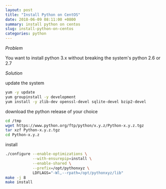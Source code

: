 ```yaml
---
layout: post
title: "Install Python on CentOS"
date: 2018-06-09 08:11:00 +0800
summary: install python on centos
slug: install-python-on-centos
categories: python
---
```

_Problem_

You want to install python 3.x without breaking the system's python 2.6 or 2.7

_Solution_

update the system 
```bash
yum -y update
yum groupinstall -y development 
yum install -y zlib-dev openssl-devel sqlite-devel bzip2-devel  
```

download the python release of your choice
```bash
cd /tmp
wget https://www.python.org/ftp/python/x.y.z/Python-x.y.z.tgz  
tar xzf Python-x.y.z.tgz  
cd Python-x.y.z
```

install 
```bash
./configure --enable-optimizations \
            --with-ensurepip=install \
            --enable-shared \
            --prefix=/opt/pythonxyz \
            LDFLAGS="-Wl,--rpath=/opt/pythonxyz/lib"   
make -j 8  
make install
```

